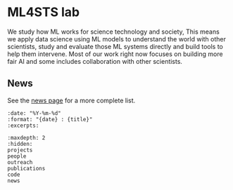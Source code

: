 # ML4STS lab

We study how ML works for science technology and society, This means we apply data science using ML models to understand the world with other scientists, study and evaluate those ML systems directly and build tools to help them intervene.  Most of our work right now focuses on building more fair AI and some includes collaboration with other scientists.

## News

See the [news page](news.md) for a more complete list.

```{postlist}
:date: "%Y-%m-%d"
:format: "{date} : {title}"
:excerpts:
```

```{toctree}
:maxdepth: 2
:hidden:
projects
people
outreach
publications
code
news
```
